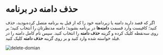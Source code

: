 # حذف دامنه در برنامه
اگر که قصد دارید دامنه یا زیردامنه خود را که از قبل به برنامه متصل کرده‌بودید، حذف کنید؛ کافیست وارد قسمت **دامنه‌ها** در برنامه بشوید؛ دامنه مدنظرتان را انتخاب کنید؛ بر روی سه‌نقطه کلیک کرده و گزینه **حذف دامنه** را انتخاب کنید. سپس نام کامل دامنه را در فیلد خواسته شده وارد کنید و بر روی گزینه **حذف دامنه** کلیک کنید.

![delete-domian](https://files.liara.ir/liara/docs/delete-domain.gif)